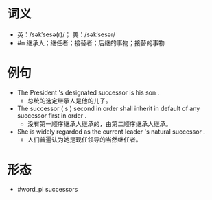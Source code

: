 # 词义
- 英：/səkˈsesə(r)/； 美：/səkˈsesər/
- #n 继承人；继任者；接替者；后继的事物；接替的事物
# 例句
- The President 's designated successor is his son .
	- 总统的选定继承人是他的儿子。
- The successor ( s ) second in order shall inherit in default of any successor first in order .
	- 没有第一顺序继承人继承的，由第二顺序继承人继承。
- She is widely regarded as the current leader 's natural successor .
	- 人们普遍认为她是现任领导的当然继任者。
# 形态
- #word_pl successors
